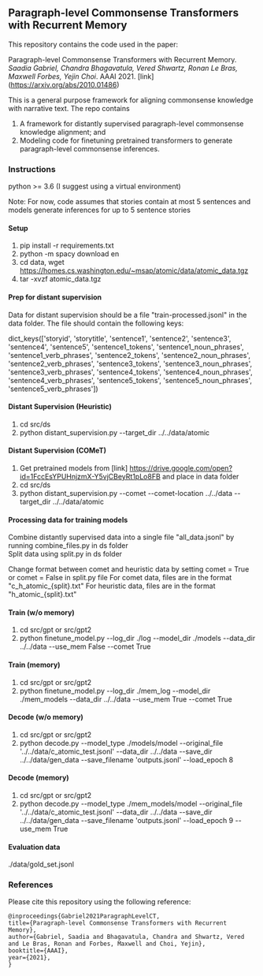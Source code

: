 ## Paragraph-level Commonsense Transformers with Recurrent Memory 

This repository contains the code used in the paper:

Paragraph-level Commonsense Transformers with Recurrent Memory. *Saadia Gabriel, Chandra Bhagavatula, Vered Shwartz, Ronan Le Bras, Maxwell Forbes, Yejin Choi*. AAAI 2021. [link] (https://arxiv.org/abs/2010.01486)

This is a general purpose framework for aligning commonsense knowledge with narrative text. The repo contains 

1) A framework for distantly supervised paragraph-level commonsense knowledge alignment; and 
2) Modeling code for finetuning pretrained transformers to generate paragraph-level commonsense inferences. 

### Instructions 

python >= 3.6  (I suggest using a virtual environment) 

Note: For now, code assumes that stories contain at most 5 sentences and models generate inferences for up to 5 sentence stories 

#### Setup

1. pip install -r requirements.txt 
2. python -m spacy download en
3. cd data, wget https://homes.cs.washington.edu/~msap/atomic/data/atomic_data.tgz 
4. tar -xvzf atomic_data.tgz 

#### Prep for distant supervision 

Data for distant supervision should be a file "train-processed.jsonl" in the data folder. The file should contain the following keys:

dict_keys(['storyid', 'storytitle', 'sentence1', 'sentence2', 'sentence3', 'sentence4', 'sentence5', 'sentence1_tokens', 'sentence1_noun_phrases', 'sentence1_verb_phrases', 'sentence2_tokens', 'sentence2_noun_phrases', 'sentence2_verb_phrases', 'sentence3_tokens', 'sentence3_noun_phrases', 'sentence3_verb_phrases', 'sentence4_tokens', 'sentence4_noun_phrases', 'sentence4_verb_phrases', 'sentence5_tokens', 'sentence5_noun_phrases', 'sentence5_verb_phrases'])

#### Distant Supervision (Heuristic) 

1. cd src/ds
2. python distant_supervision.py --target_dir ../../data/atomic 

#### Distant Supervision (COMeT) 

1. Get pretrained models from [link] https://drive.google.com/open?id=1FccEsYPUHnjzmX-Y5vjCBeyRt1pLo8FB and place in data folder 
2. cd src/ds
3. python distant_supervision.py --comet --comet-location ../../data --target_dir ../../data/atomic 

#### Processing data for training models 

Combine distantly supervised data into a single file "all_data.jsonl" by running combine_files.py in ds folder  
Split data using split.py in ds folder 

Change format between comet and heuristic data by setting comet = True or comet = False in split.py file 
For comet data, files are in the format "c_h_atomic_{split}.txt"
For heuristic data, files are in the format "h_atomic_{split}.txt"

#### Train (w/o memory)

1. cd src/gpt or src/gpt2 
2. python finetune_model.py --log_dir ./log --model_dir ./models --data_dir ../../data --use_mem False --comet True 

#### Train (memory)

1. cd src/gpt or src/gpt2 
2. python finetune_model.py --log_dir ./mem_log --model_dir ./mem_models --data_dir ../../data --use_mem True --comet True

#### Decode (w/o memory) 

1. cd src/gpt or src/gpt2 
2. python decode.py --model_type ./models/model --original_file '../../data/c_atomic_test.jsonl' --data_dir ../../data --save_dir ../../data/gen_data --save_filename 'outputs.jsonl' --load_epoch 8 

#### Decode (memory)

1. cd src/gpt or src/gpt2 
2. python decode.py --model_type ./mem_models/model --original_file '../../data/c_atomic_test.jsonl' --data_dir ../../data --save_dir ../../data/gen_data --save_filename 'outputs.jsonl' --load_epoch 9 --use_mem True

#### Evaluation data 

./data/gold_set.jsonl 

### References 

Please cite this repository using the following reference:

```
@inproceedings{Gabriel2021ParagraphLevelCT,
title={Paragraph-level Commonsense Transformers with Recurrent Memory},
author={Gabriel, Saadia and Bhagavatula, Chandra and Shwartz, Vered and Le Bras, Ronan and Forbes, Maxwell and Choi, Yejin},
booktitle={AAAI},
year={2021},
}
```
